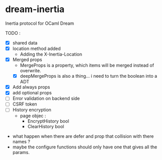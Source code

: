 # dream-inertia
Inertia protocol for OCaml Dream 

TODO : 
- [x] shared data
- [x] location method added 
     - Adding the X-Inertia-Location 
- [x] Merged props
     - MergeProps is a property, which items will be merged instead of overwrite.
     - [x] deepMergeProps is also a thing... i need to turn the boolean into a ADT
- [x] Add always props
- [x] add optional props
- [ ] Error validation on backend side  
- [ ] CSRF token
- [ ] History encryption
    - page objec : 
        - EncryptHistory bool
        - ClearHistory bool


- what happen when there are defer and prop that collision with there names ?
- maybe the configure functions should only have one that gives all the params.

